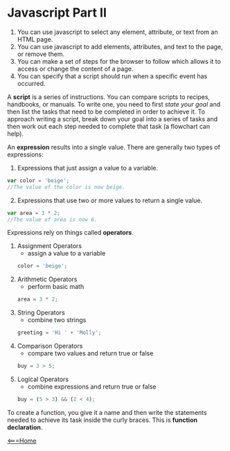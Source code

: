 # Javascript Part II

1. You can use javascript to select any element, attribute, or text from an HTML page.
2. You can use javascript to add elements, attributes, and text to the page, or remove them.
3. You can make a set of steps for the browser to follow which allows it to access or change the content of a page.
4. You can specify that a script should run when a specific event has occurred.

A **script** is a series of instructions. You can compare scripts to recipes, handbooks, or manuals. To write one, you need to first _state your goal_ and then list the tasks that need to be completed in order to achieve it. To approach writing a script, break down your goal into a series of tasks and then work out each step needed to complete that task (a flowchart can help).

An **expression** results into a single value. There are generally two types of expressions:
1. Expressions that just assign a value to a variable.
```javascript
var color = 'beige';
//The value of the color is now beige.
```
2. Expressions that use two or more values to return a single value.
```javascript
var area = 3 * 2;
//The value of area is now 6.
```
Expressions rely on things called **operators**.

1. Assignment Operators
    - assign a value to a variable
    ```javascript
    color = 'beige';
    ```
2. Arithmetic Operators
    - perform basic math
    ```javascript
    area = 3 * 2;
    ```
3. String Operators
    - combine two strings
    ```javascript
    greeting = 'Hi ' + 'Molly';
4. Comparison Operators
    - compare two values and return true or false
    ```javascript
    buy = 3 > 5;
5. Logical Operators
    - combine expressions and return true or false
    ```javascript
    buy = (5 > 3) && (2 < 4);
    ```
To create a function, you give it a name and then write the statements needed to achieve its task inside the curly braces. This is **function declaration**.

[<===Home](README.md)